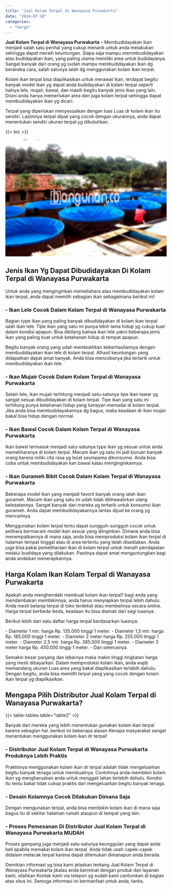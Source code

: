 ```yaml
---
title: "Jual Kolam Terpal di Wanayasa Purwakarta"
date: "2024-07-10"
categories: 
  - "harga"
---
```


**Jual Kolam Terpal di Wanayasa Purwakarta** – Membudidayakan ikan menjadi salah satu perihal yang cukup menarik untuk anda melakukan sehingga dapat meraih keuntungan. Siapa saja mampu memmbudidayakan atau budidayakan ikan, yang paling utama memiliki area untuk budidayanya. Sangat banyak dari orang yg sudah mampu membudidayakan ikan dg beraneka cara, salah satunya ialah dg menggunakan kolam ikan terpal.

Kolam ikan terpal bisa diaplikasikan untuk merawat ikan, terdapat begitu banyak model ikan yg dapat anda budidayakan di kolam terpal seperti halnya lele, mujair, bawal, dan masih begitu banyak jenis ikan yang lain. Disini anda hanya memerlukan area dan juga kolam terpal sehingga dapat membudidayakan ikan yg dicari.

Terpal yang diperlukan menyesuaikan dengan luas Luas dr kolam ikan itu sendiri. Lazimnya terpal dijual yang cocok dengan ukurannya, anda dapat menentukan sendiri ukuran terpal yg dibutuhkan.

{{< toc >}}

![Jual Kolam Terpal di Wanayasa Purwakarta](/images/jual-kolam-terpal-37.png)

## Jenis Ikan Yg Dapat Dibudidayakan Di Kolam Terpal di Wanayasa Purwakarta

Untuk anda yang menginginkan memeliahara atau membudidayakan kolam ikan terpal, anda dapat memilih sebagian ikan sebagaimana berikut ini!

### \- Ikan Lele Cocok Dalam Kolam Terpal di Wanayasa Purwakarta

Bagian type ikan yang paling banyak dibudidayakan di kolam ikan terpal ialah ikan lele. Tipe ikan yang satu ini punya lebih lama hidup yg cukup kuat dalam kondisi apapun. Bisa dibilang bahwa ikan lele yakni beberapa jenis ikan yang paling kuat untuk ketahanan hidup di tempat apapun.

Begitu banyak orang yang udah membuktikan keberhasilannya dengan membudidayakan ikan lele di kolam terpal. Alhasil keuntungan yang didapatkan dapat amat banyak. Anda bisa mencobanya jika tertarik untuk membudidayakan ikan lele.

### \- Ikan Mujair Cocok Dalam Kolam Terpal di Wanayasa Purwakarta

Selain lele, ikan mujair terhitung menjadi satu-satunya tipe ikan tawar yg sangat sesuai dibudidayakan di kolam terpal. Tipe ikan yang satu ini terhitung punya ketahanan hidup yang lumayan memadai di kolam terpal. Jika anda bisa membudidayakannya dg bagus, maka keadaan dr ikan mujair bakal bisa hidup dengan normal.

### \- Ikan Bawal Cocok Dalam Kolam Terpal di Wanayasa Purwakarta

Ikan bawal termasuk menjadi satu-satunya type ikan yg sesuai untuk anda memeliharanya di kolam terpal. Macam ikan yg satu ini jadi buruan banyak orang karena miliki cita rasa yg lezat seumpama dikonsumsi. Anda bisa coba untuk membudidayakan kan bawal kalau menginginkannya.

### \- Ikan Gurameh Bibit Cocok Dalam Kolam Terpal di Wanayasa Purwakarta

Beberapa model ikan yang menjadi favorit banyak orang ialah ikan gurameh. Macam ikan yang satu ini udah tidak dikhawatirkan ulang kelezatannya. Sangat banyak dari mereka yg tertarik untuk konsumsi ikan gurameh. Anda dapat membudidayakannya lantas dijual ke orang yg mencarinya.

Menggunakan kolam terpal tentu dapat sungguh-sungguh cocok untuk pelihara bermacam model ikan sesuai yang diinginkan. Dimana anda bisa menempatkannya di mana saja, anda bisa memproduksi kolam ikan terpal di halaman tempat tinggal atau di area tertentu yang telah disediakan. Anda juga bisa pakai pemeliharaan ikan di kolam terpal untuk meraih pendapatan melalui budidaya yang dilakukan. Pastinya dapat amat menguntungkan bagi anda andaikan menerapkannya.

## Harga Kolam Ikan Kolam Terpal di Wanayasa Purwakarta

Apakah anda menghendaki membuat kolam ikan terpal? bagi anda yang mendambakan membikinnya, anda harus menyiapkan terpal lebih dahulu. Anda mesti belanja terpal di toko terdekat atau membelinya secara online. Harga terpal berbeda-beda, keadaan itu bisa diamati dari segi luasnya.

Berikut lebih dari satu daftar harga terpal berdasarkan luasnya:

\- Diameter 1 mtr. harga Rp. 135.000 tinggi 1 meter. - Diameter 1,5 mtr. harga Rp. 185.000 tinggi 1 meter. - Diameter 2 meter harga Rp. 255.000 tinggi 1 meter. - Diameter 2,5 mtr. harga Rp. 385.000 tinggi 1 meter. - Diameter 3 meter harga Rp. 450.000 tinggi 1 meter. - Dan seterusnya.

Semakin besar panjang dan lebarnya maka makin tinggi tingkatan harga yang mesti dibayarkan. Dalam memproduksi kolam ikan, anda wajib memandang ukuran Luas area yang bakal diaplikasikan terlebih dahulu. Dengan begitu, anda bisa memilih terpal yang yang cocok dengan kolam ikan terpal yg diaplikasikan.

## Mengapa Pilih Distributor Jual Kolam Terpal di Wanayasa Purwakarta?

{{< table-tables table="table2" >}}

Banyak dari mereka yang lebih menentukan gunakan kolam ikan terpal karena sebagian hal. berikut ini beberapa alasan Kenapa masyarakat sangat menentukan menggunakan kolam ikan dr terpal!

### \- Distributor Jual Kolam Terpal di Wanayasa Purwakarta Produknya Lebih Praktis

Praktisnya menggunakan kolam ikan dr terpal adalah tidak mengeluarkan begitu banyak tenaga untuk membuatnya. Contohnya anda membikin kolam ikan yg mengharuskan anda untuk menggali lahan terlebih dahulu. Kondisi itu tentu bakal tidak cukup praktis dan mengeluarkan begitu banyak tenaga.

### \- Desain Kolamnya Cocok Dilakukan Dimana Saja

Dengan mengunakan terpal, anda bisa membikin kolam ikan di mana saja bagus itu di sekitar halaman rumah ataupun di tempat yang lain.

### \- Proses Pemesanan Di Distributor Jual Kolam Terpal di Wanayasa Purwakarta MUDAH

Proses gampang juga menjadi satu-satunya keunggulan yang dapat anda beli apabila memakai kolam ikan terpal. Anda tidak usah capek-capek didalam melacak terpal karena dapat ditemukan dimanapun anda berada.

Demikian informasi yg bisa kami jelaskan tentang Jual Kolam Terpal di Wanayasa Purwakarta jikalau anda berminat dengan produk dan layanan kami, silahkan Kontak kami via telepon yg sudah kami cantumkan di bagian atas situs ini. Semoga informasi ini bermanfaat untuk anda, tanks.
